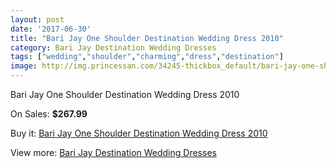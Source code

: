 ```yaml
---
layout: post
date: '2017-06-30'
title: "Bari Jay One Shoulder Destination Wedding Dress 2010"
category: Bari Jay Destination Wedding Dresses
tags: ["wedding","shoulder","charming","dress","destination"]
image: http://img.princessan.com/34245-thickbox_default/bari-jay-one-shoulder-destination-wedding-dress-2010.jpg
---
```

Bari Jay One Shoulder Destination Wedding Dress 2010

On Sales: **$267.99**
<a href="https://www.princessan.com/en/16026-bari-jay-one-shoulder-destination-wedding-dress-2010.html"><amp-img layout="responsive" width="600" height="600" src="//img.princessan.com/34245-thickbox_default/bari-jay-one-shoulder-destination-wedding-dress-2010.jpg" alt="Bari Jay One Shoulder Destination Wedding Dress 2010 0" /></a>

Buy it: [Bari Jay One Shoulder Destination Wedding Dress 2010](https://www.princessan.com/en/16026-bari-jay-one-shoulder-destination-wedding-dress-2010.html "Bari Jay One Shoulder Destination Wedding Dress 2010")

View more: [Bari Jay Destination Wedding Dresses](https://www.princessan.com/en/129- "Bari Jay Destination Wedding Dresses")